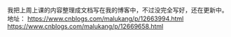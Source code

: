 我把上周上课的内容整理成文档写在我的博客中，不过没完全写好，还在更新中。
地址：
https://www.cnblogs.com/malukang/p/12663994.html
https://www.cnblogs.com/malukang/p/12669658.html
